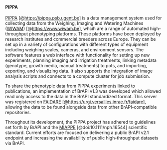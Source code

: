 #### PIPPA

<!-- Rafael -->
[PIPPA](https://pippa.psb.ugent.be) [@https://pippa.psb.ugent.be] is a data management system used for collecting data from the Weighing, Imaging and Watering Machines ([WIWAM](https://www.wiwam.be/)) [@https://www.wiwam.be], whcih are a range of automated high-throughput phenotyping platforms. 
These platforms have been deployed by research institutes and commercial breeders across Europe. 
They can be set up in a variety of configurations with different types of equipment including weighing scales, cameras, and environment sensors. 
The software features a web interface with functionality for setting up new experiments, planning imaging and irrigation treatments, linking metadata (genotype, growth media, manual treatments) to pots, and importing, exporting, and visualizing data. 
It also supports the integration of image analysis scripts and connects to a compute cluster for job submission.

To share the phenotypic data from PIPPA experiments linked to publications, an implementation of BrAPI v1.3 was developed which allowed read only access to the data in the BrAPI standardized format. 
This server was registered on [FAIDARE](https://urgi.versailles.inrae.fr/faidare/) [@https://urgi.versailles.inrae.fr/faidare], allowing the data to be found alongside data from other BrAPI-compatible repositories.

Throughout its development, the PIPPA project has adhered to guidelines set forth by BrAPI and the [MIAPPE](https://www.miappe.org/) [@doi:10.1111/nph.16544] scientific standard. 
Current efforts are focused on delivering a public BrAPI v2.1 endpoint and increasing the availability of public high-throughput datasets via BrAPI.
